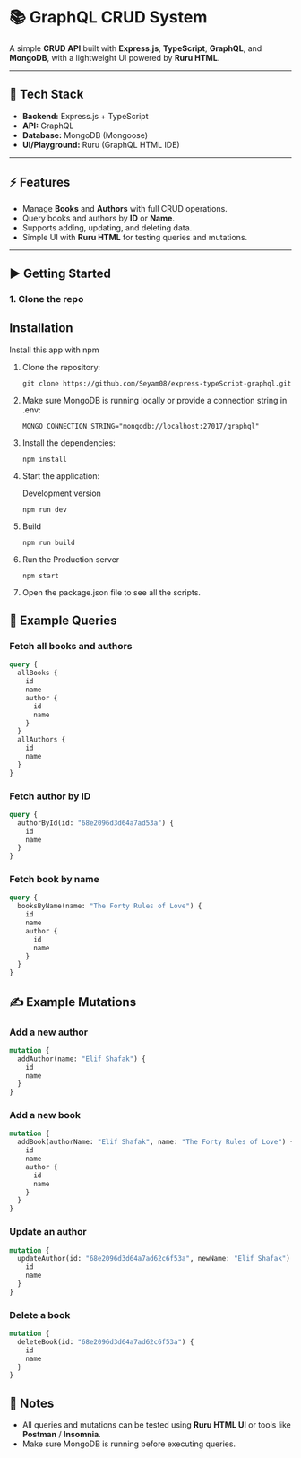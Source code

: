 # 📚 GraphQL CRUD System

A simple **CRUD API** built with **Express.js**, **TypeScript**, **GraphQL**, and **MongoDB**, with a lightweight UI powered by **Ruru HTML**.

---

## 🚀 Tech Stack

- **Backend:** Express.js + TypeScript
- **API:** GraphQL
- **Database:** MongoDB (Mongoose)
- **UI/Playground:** Ruru (GraphQL HTML IDE)

---

## ⚡ Features

- Manage **Books** and **Authors** with full CRUD operations.
- Query books and authors by **ID** or **Name**.
- Supports adding, updating, and deleting data.
- Simple UI with **Ruru HTML** for testing queries and mutations.

---

## ▶️ Getting Started

### 1. Clone the repo

## Installation

Install this app with npm

1. Clone the repository:

   ```
   git clone https://github.com/Seyam08/express-typeScript-graphql.git
   ```

2. Make sure MongoDB is running locally or provide a connection string in .env:

   ```
   MONGO_CONNECTION_STRING="mongodb://localhost:27017/graphql"
   ```

3. Install the dependencies:

   ```
   npm install
   ```

4. Start the application:

   Development version

   ```
   npm run dev
   ```

5. Build

   ```
   npm run build
   ```

6. Run the Production server

   ```
   npm start
   ```

7. Open the package.json file to see all the scripts.

## 📖 Example Queries

### Fetch all books and authors

```graphql
query {
  allBooks {
    id
    name
    author {
      id
      name
    }
  }
  allAuthors {
    id
    name
  }
}
```

### Fetch author by ID

```graphql
query {
  authorById(id: "68e2096d3d64a7ad53a") {
    id
    name
  }
}
```

### Fetch book by name

```graphql
query {
  booksByName(name: "The Forty Rules of Love") {
    id
    name
    author {
      id
      name
    }
  }
}
```

## ✍️ Example Mutations

### Add a new author

```graphql
mutation {
  addAuthor(name: "Elif Shafak") {
    id
    name
  }
}
```

### Add a new book

```graphql
mutation {
  addBook(authorName: "Elif Shafak", name: "The Forty Rules of Love") {
    id
    name
    author {
      id
      name
    }
  }
}
```

### Update an author

```graphql
mutation {
  updateAuthor(id: "68e2096d3d64a7ad62c6f53a", newName: "Elif Shafak") {
    id
    name
  }
}
```

### Delete a book

```graphql
mutation {
  deleteBook(id: "68e2096d3d64a7ad62c6f53a") {
    id
    name
  }
}
```

## 📌 Notes

- All queries and mutations can be tested using **Ruru HTML UI** or tools like **Postman** / **Insomnia**.
- Make sure MongoDB is running before executing queries.
